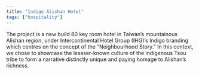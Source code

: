 ```yaml
---
title: "Indigo Alishan Hotel"
tags: ["hospitality"]
---
```


The project is a new build 80 key room hotel in Taiwan’s mountainous Alishan region, under Intercontinental Hotel Group (IHG)’s Indigo branding which centres on the concept of the “Neighbourhood Story.” In this context, we chose to showcase the lessser-known culture of the indigenous Tsou tribe to form a narrative distinctly unique and paying homage to Alishan’s
richness.